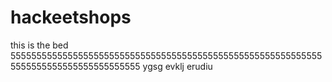 # hackeetshops
this is the bed
5555555555555555555555555555555555555555555555555555555555555555555555555555555555555
ygsg  evklj erudiu